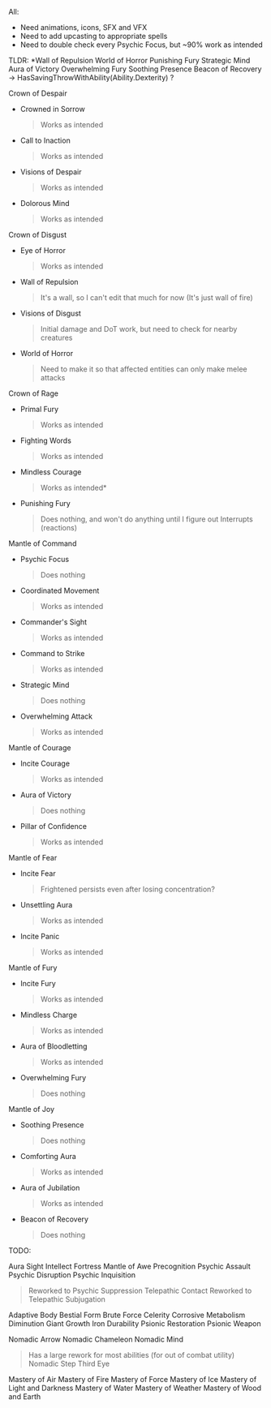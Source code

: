 All:
- Need animations, icons, SFX and VFX
- Need to add upcasting to appropriate spells
- Need to double check every Psychic Focus, but ~90% work as intended

TLDR:
*Wall of Repulsion
World of Horror
Punishing Fury
Strategic Mind
Aura of Victory
Overwhelming Fury
Soothing Presence
Beacon of Recovery -> HasSavingThrowWithAbility(Ability.Dexterity) ?

Crown of Despair
 - Crowned in Sorrow
    > Works as intended
 - Call to Inaction
    > Works as intended
 - Visions of Despair
    > Works as intended
 - Dolorous Mind
    > Works as intended

Crown of Disgust
 - Eye of Horror
    > Works as intended
 - Wall of Repulsion
    > It's a wall, so I can't edit that much for now (It's just wall of fire)
 - Visions of Disgust
    > Initial damage and DoT work, but need to check for nearby creatures
 - World of Horror
    > Need to make it so that affected entities can only make melee attacks

Crown of Rage
 - Primal Fury
    > Works as intended
 - Fighting Words
    > Works as intended
 - Mindless Courage
    > Works as intended*
 - Punishing Fury
    > Does nothing, and won't do anything until I figure out Interrupts (reactions)

Mantle of Command
 - Psychic Focus
    > Does nothing
 - Coordinated Movement
    > Works as intended
 - Commander's Sight
    > Works as intended
 - Command to Strike
    > Works as intended
 - Strategic Mind
    > Does nothing
 - Overwhelming Attack
    > Works as intended

Mantle of Courage
 - Incite Courage
    > Works as intended
 - Aura of Victory
    > Does nothing
 - Pillar of Confidence
    > Works as intended

Mantle of Fear
 - Incite Fear
    > Frightened persists even after losing concentration?
 - Unsettling Aura
    > Works as intended
 - Incite Panic
    > Works as intended

Mantle of Fury
 - Incite Fury
    > Works as intended
 - Mindless Charge 
    > Works as intended
 - Aura of Bloodletting
    > Works as intended
 - Overwhelming Fury
    > Does nothing

Mantle of Joy
 - Soothing Presence
    > Does nothing
 - Comforting Aura
    > Works as intended
 - Aura of Jubilation
    > Works as intended
 - Beacon of Recovery
    > Does nothing

TODO:

Aura Sight
Intellect Fortress
Mantle of Awe
Precognition
Psychic Assault
Psychic Disruption
Psychic Inquisition
 > Reworked to Psychic Suppression
Telepathic Contact
 > Reworked to Telepathic Subjugation

Adaptive Body
Bestial Form
Brute Force
Celerity
Corrosive Metabolism
Diminution
Giant Growth
Iron Durability
Psionic Restoration
Psionic Weapon

Nomadic Arrow
Nomadic Chameleon
Nomadic Mind
 > Has a large rework for most abilities (for out of combat utility)
Nomadic Step
Third Eye

Mastery of Air
Mastery of Fire
Mastery of Force
Mastery of Ice
Mastery of Light and Darkness
Mastery of Water
Mastery of Weather
Mastery of Wood and Earth